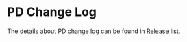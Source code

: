 # PD Change Log

The details about PD change log can be found in [Release list](https://github.com/tikv/pd/releases).
